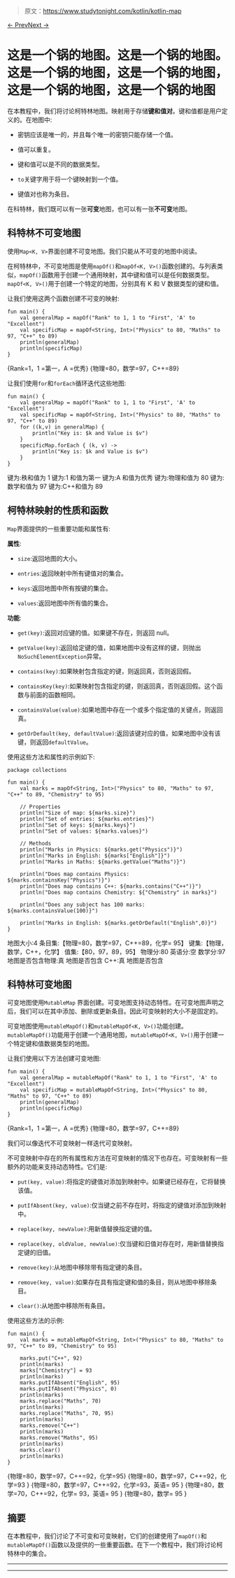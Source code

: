 > 原文：<https://www.studytonight.com/kotlin/kotlin-map>

[← Prev](/kotlin/kotlin-list "Kotlin List")[Next →](/kotlin/kotlin-set "Kotlin Set")

# 这是一个锅的地图。这是一个锅的地图。这是一个锅的地图，这是一个锅的地图，这是一个锅的地图，这是一个锅的地图

在本教程中，我们将讨论柯特林地图。映射用于存储**键和值对**。键和值都是用户定义的。在地图中:

*   密钥应该是唯一的，并且每个唯一的密钥只能存储一个值。

*   值可以重复。

*   键和值可以是不同的数据类型。

*   `to`关键字用于将一个键映射到一个值。

*   键值对也称为条目。

在科特林，我们既可以有一张**可变**地图，也可以有一张**不可变**地图。

## 科特林不可变地图

使用`Map<K, V>`界面创建不可变地图。我们只能从不可变的地图中阅读。

在柯特林中，不可变地图是使用`mapOf()`和`mapOf<K, V>()`函数创建的。与列表类似，`mapOf()`函数用于创建一个通用映射，其中键和值可以是任何数据类型。`mapOf<K, V>()`用于创建一个特定的地图，分别具有 K 和 V 数据类型的键和值。

让我们使用这两个函数创建不可变的映射:

```
fun main() {
    val generalMap = mapOf("Rank" to 1, 1 to "First", 'A' to "Excellent")
    val specificMap = mapOf<String, Int>("Physics" to 80, "Maths" to 97, "C++" to 89)
    println(generalMap)
    println(specificMap)
}
```

{Rank=1，1 =第一，A =优秀}
{物理=80，数学=97，C++=89}

让我们使用`for`和`forEach`循环迭代这些地图:

```
fun main() {
    val generalMap = mapOf("Rank" to 1, 1 to "First", 'A' to "Excellent")
    val specificMap = mapOf<String, Int>("Physics" to 80, "Maths" to 97, "C++" to 89)
    for ((k,v) in generalMap) {
        println("Key is: $k and Value is $v")
    }
    specificMap.forEach { (k, v) ->
        println("Key is: $k and Value is $v")
    }
}
```

键为:秩和值为 1
键为:1 和值为第一
键为:A 和值为优秀
键为:物理和值为 80
键为:数学和值为 97
键为:C++和值为 89

## 柯特林映射的性质和函数

`Map`界面提供的一些重要功能和属性有:

**属性**:

*   `size`:返回地图的大小。

*   `entries`:返回映射中所有键值对的集合。

*   `keys`:返回地图中所有按键的集合。

*   `values`:返回地图中所有值的集合。

**功能**:

*   `get(key)`:返回对应键的值。如果键不存在，则返回 null。

*   `getValue(key)`:返回给定键的值，如果地图中没有这样的键，则抛出`NoSuchElementException`异常。

*   `contains(key)`:如果映射包含指定的键，则返回真，否则返回假。

*   `containsKey(key)`:如果映射包含指定的键，则返回真，否则返回假。这个函数与前面的函数相同。

*   `containsValue(value)`:如果地图中存在一个或多个指定值的关键点，则返回真。

*   `getOrDefault(key, defaultValue)`:返回该键对应的值，如果地图中没有该键，则返回`defaultValue`。

使用这些方法和属性的示例如下:

```
package collections

fun main() {
    val marks = mapOf<String, Int>("Physics" to 80, "Maths" to 97, "C++" to 89, "Chemistry" to 95)

    // Properties
    println("Size of map: ${marks.size}")
    println("Set of entries: ${marks.entries}")
    println("Set of keys: ${marks.keys}")
    println("Set of values: ${marks.values}")

    // Methods
    println("Marks in Physics: ${marks.get("Physics")}")
    println("Marks in English: ${marks["English"]}")
    println("Marks in Maths: ${marks.getValue("Maths")}")

    println("Does map contains Physics: ${marks.containsKey("Physics")}")
    println("Does map contains C++: ${marks.contains("C++")}")
    println("Does map contains Chemistry: ${"Chemistry" in marks}")

    println("Does any subject has 100 marks: ${marks.containsValue(100)}")

    println("Marks in English: ${marks.getOrDefault("English",0)}")
}
```

地图大小:4
条目集:【物理=80，数学=97，C++=89，化学= 95】
键集:【物理，数学，C++，化学】
值集:【80，97，89，95】
物理分:80
英语分:空
数学分:97
地图是否包含物理:真
地图是否包含 C++:真
地图是否包含

## 科特林可变地图

可变地图使用`MutableMap` 界面创建。可变地图支持动态特性。在可变地图声明之后，我们可以在其中添加、删除或更新条目。因此可变映射的大小不是固定的。

可变地图使用`mutableMapOf()`和`mutableMapOf<K, V>()`功能创建。`mutableMapOf()`功能用于创建一个通用地图，`mutableMapOf<K, V>()`用于创建一个特定键和值数据类型的地图。

让我们使用以下方法创建可变地图:

```
fun main() {
    val generalMap = mutableMapOf("Rank" to 1, 1 to "First", 'A' to "Excellent")
    val specificMap = mutableMapOf<String, Int>("Physics" to 80, "Maths" to 97, "C++" to 89)
    println(generalMap)
    println(specificMap)
}
```

{Rank=1，1 =第一，A =优秀}
{物理=80，数学=97，C++=89}

我们可以像迭代不可变映射一样迭代可变映射。

不可变映射中存在的所有属性和方法在可变映射的情况下也存在。可变映射有一些额外的功能来支持动态特性。它们是:

*   `put(key, value)`:将指定的键值对添加到映射中。如果键已经存在，它将替换该值。

*   `putIfAbsent(key, value)`:仅当键之前不存在时，将指定的键值对添加到映射中。

*   `replace(key, newValue)`:用新值替换指定键的值。

*   `replace(key, oldValue, newValue)`:仅当键和旧值对存在时，用新值替换指定键的旧值。

*   `remove(key)`:从地图中移除带有指定键的条目。

*   `remove(key, value)`:如果存在具有指定键和值的条目，则从地图中移除条目。

*   `clear()`:从地图中移除所有条目。

使用这些方法的示例:

```
fun main() {
    val marks = mutableMapOf<String, Int>("Physics" to 80, "Maths" to 97, "C++" to 89, "Chemistry" to 95)

    marks.put("C++", 92)
    println(marks)
    marks["Chemistry"] = 93
    println(marks)
    marks.putIfAbsent("English", 95)
    marks.putIfAbsent("Physics", 0)
    println(marks)
    marks.replace("Maths", 70)
    println(marks)
    marks.replace("Maths", 70, 95)
    println(marks)
    marks.remove("C++")
    println(marks)
    marks.remove("Maths", 95)
    println(marks)
    marks.clear()
    println(marks)
}
```

{物理=80，数学=97，C++=92，化学=95}
{物理=80，数学=97，C++=92，化学=93 }
{物理=80，数学=97，C++=92，化学=93，英语= 95 }
{物理=80，数学=70，C++=92，化学= 93，英语= 95 }
{物理=80，数学= 95 }

## 摘要

在本教程中，我们讨论了不可变和可变映射，它们的创建使用了`mapOf()`和`mutableMapOf()`函数以及提供的一些重要函数。在下一个教程中，我们将讨论柯特林中的集合。

* * *

* * *